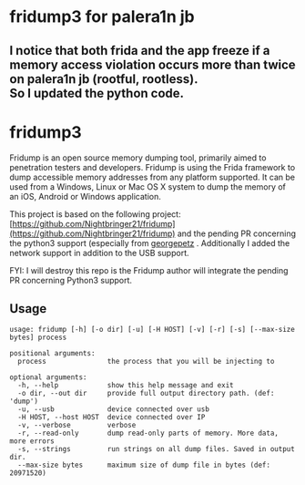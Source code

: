# fridump3 for palera1n jb
I notice that both frida and the app freeze if a memory access violation occurs more than twice on palera1n jb (rootful, rootless).<br>
So I updated the python code.
---
# fridump3
Fridump is an open source memory dumping tool, primarily aimed to penetration testers and developers. Fridump is using the Frida framework to dump accessible memory addresses from any platform supported. It can be used from a Windows, Linux or Mac OS X system to dump the memory of an iOS, Android or Windows application.

This project is based on the following project: [https://github.com/Nightbringer21/fridump](https://github.com/Nightbringer21/fridump) and the pending PR concerning the python3 support (especially from [georgepetz](https://github.com/georgepetz) . Additionally I added the network support in addition to the USB support.

FYI: I will destroy this repo is the Fridump author will integrate the pending PR concerning Python3 support.

Usage
---

```
usage: fridump [-h] [-o dir] [-u] [-H HOST] [-v] [-r] [-s] [--max-size bytes] process

positional arguments:
  process               the process that you will be injecting to

optional arguments:
  -h, --help            show this help message and exit
  -o dir, --out dir     provide full output directory path. (def: 'dump')
  -u, --usb             device connected over usb
  -H HOST, --host HOST  device connected over IP
  -v, --verbose         verbose
  -r, --read-only       dump read-only parts of memory. More data, more errors
  -s, --strings         run strings on all dump files. Saved in output dir.
  --max-size bytes      maximum size of dump file in bytes (def: 20971520)
```
